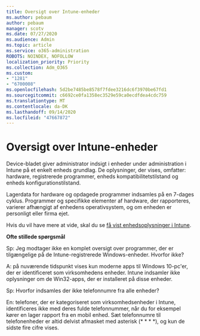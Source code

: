 ```yaml
---
title: Oversigt over Intune-enheder
ms.author: pebaum
author: pebaum
manager: scotv
ms.date: 07/27/2020
ms.audience: Admin
ms.topic: article
ms.service: o365-administration
ROBOTS: NOINDEX, NOFOLLOW
localization_priority: Priority
ms.collection: Adm_O365
ms.custom:
- "1281"
- "6700008"
ms.openlocfilehash: 5d2be7485be8578f7fdee3216dc6f3970be67fd1
ms.sourcegitcommit: c6692ce0fa1358ec3529e59ca0ecdfdea4cdc759
ms.translationtype: MT
ms.contentlocale: da-DK
ms.lasthandoff: 09/14/2020
ms.locfileid: "47667872"
---
```

# <a name="intune-device-inventory"></a>Oversigt over Intune-enheder

Device-bladet giver administrator indsigt i enheder under administration i Intune på et enkelt enheds grundlag. De oplysninger, der vises, omfatter: hardware, registrerede programmer, enheds kompatibilitetstilstand og enheds konfigurationstilstand.

Lagerdata for hardware og opdagede programmer indsamles på en 7-dages cyklus. Programmer og specifikke elementer af hardware, der rapporteres, varierer afhængigt af enhedens operativsystem, og om enheden er personligt eller firma ejet.

Hvis du vil have mere at vide, skal du se [få vist enhedsoplysninger i Intune](https://docs.microsoft.com/intune/device-inventory).

**Ofte stillede spørgsmål**

Sp: Jeg modtager ikke en komplet oversigt over programmer, der er tilgængelige på de Intune-registrerede Windows-enheder. Hvorfor ikke?

A: på nuværende tidspunkt vises kun moderne apps til Windows 10-pc'er, der er identificeret som virksomhedens enheder. Intune indsamler ikke oplysninger om de Win32-apps, der er installeret på disse enheder.

Sp: Hvorfor indsamles der ikke telefonnumre fra alle enheder?

En: telefoner, der er kategoriseret som virksomhedsenheder i Intune, identificeres ikke med deres fulde telefonnummer, når du for eksempel kører en lager rapport fra en mobil enhed. Sæt telefonnumre til telefonenheder er altid delvist afmasket med asterisk (* * * *), og kun de sidste fire cifre vises.